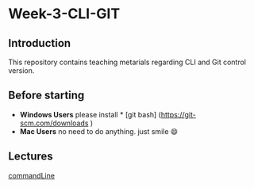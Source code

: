 # Week-3-CLI-GIT
## Introduction
This repository contains teaching metarials regarding CLI and Git control version.
## Before starting
-  **Windows Users**  please install  * [git bash] (https://git-scm.com/downloads )
- **Mac Users** no need to do anything. just smile  :smile:
## Lectures
[commandLine](https://github.com/livecodingonline/Week-3-CLI-GIT/tree/master/commandLine)
